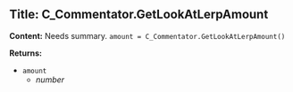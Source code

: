 ## Title: C_Commentator.GetLookAtLerpAmount

**Content:**
Needs summary.
`amount = C_Commentator.GetLookAtLerpAmount()`

**Returns:**
- `amount`
  - *number*